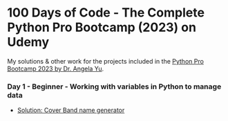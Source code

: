 # 100 Days of Code - The Complete Python Pro Bootcamp (2023) on Udemy

My solutions & other work for the projects included in the [Python Pro Bootcamp 2023 by Dr. Angela Yu](https://www.udemy.com/course/100-days-of-code/).

### Day 1 - Beginner - Working with variables in Python to manage data
* [Solution: Cover Band name generator](/Day-001_band-name-generator/.)